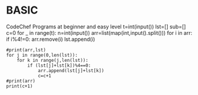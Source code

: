 # BASIC
CodeChef Programs at beginner and easy level
t=int(input())
lst=[]
sub=[]
c=0
for _ in range(t):
    n=int(input())
    arr=list(map(int,input().split()))
    for i in arr:
        if i%4!=0:
            arr.remove(i)
            lst.append(i)
        
    #print(arr,lst)
    for j in range(0,len(lst)):
        for k in range(j,len(lst)):
            if (lst[j]+lst[k])%4==0:
                arr.append(lst[j]+lst[k])
                c=c+1
    #print(arr)            
    print(c+1)
            
            
    
